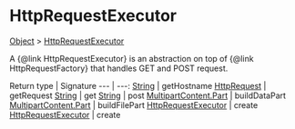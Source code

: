 # HttpRequestExecutor

[Object]() > [HttpRequestExecutor](nullfr/faylixe/googlecodejam/client/executor/HttpRequestExecutor.md)

<p>A {@link HttpRequestExecutor} is an abstraction
 on top of {@link HttpRequestFactory} that handles
 GET and POST request.</p>

Return type | Signature
--- | ---:
[String]() | getHostname
[HttpRequest]() | getRequest
[String]() | get
[String]() | post
[MultipartContent.Part]() | buildDataPart
[MultipartContent.Part]() | buildFilePart
[HttpRequestExecutor](nullfr/faylixe/googlecodejam/client/executor/HttpRequestExecutor.md) | create
[HttpRequestExecutor](nullfr/faylixe/googlecodejam/client/executor/HttpRequestExecutor.md) | create
